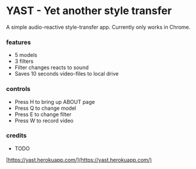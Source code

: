 # YAST - Yet another style transfer
A simple audio-reactive style-transfer app.
Currently only works in Chrome.

### features
- 5 models
- 3 filters
- Filter changes reacts to sound
- Saves 10 seconds video-files to local drive

### controls
- Press H to bring up ABOUT page
- Press Q to change model
- Press E to change filter
- Press W to record video

### credits
- TODO

[https://yast.herokuapp.com/](https://yast.herokuapp.com/)
